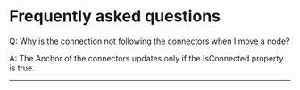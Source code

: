 # Frequently asked questions

Q: Why is the connection not following the connectors when I move a node?

A: The Anchor of the connectors updates only if the IsConnected property is true.

***
